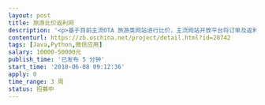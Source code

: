 ```yaml
---                
layout: post       
title: 旅游比价返利网           
description: '<p>基于目前主流OTA 旅游类网站进行比价，主流网站开放平台将订单及返利API已开放，基于微信小程序或H5是使用者可以进行比价，和购买返利。</p>'     
contenturl: https://zb.oschina.net/project/detail.html?id=20742      
tags: [Java,Python,微信应用]            
salary: 10000-50000元          
publish_time: '已发布 5 分钟'         
start_time: '2018-06-08 09:12:36'           
apply: 0                   
time_range: 3 周              
status: 招募中                  
---                 
```

